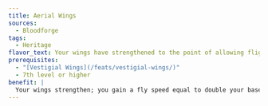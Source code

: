 ```yaml
---
title: Aerial Wings
sources:
  - Bloodforge
tags:
  - Heritage
flavor_text: Your wings have strengthened to the point of allowing flight.
prerequisites:
  - "[Vestigial Wings](/feats/vestigial-wings/)"
  - 7th level or higher
benefit: |
  Your wings strengthen; you gain a fly speed equal to double your base land speed with good maneuverability.
---
```

